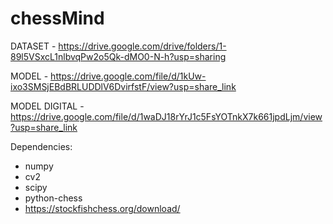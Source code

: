 # chessMind

DATASET - https://drive.google.com/drive/folders/1-89l5VSxcL1nlbvqPw2o5Qk-dMO0-N-h?usp=sharing

MODEL - https://drive.google.com/file/d/1kUw-ixo3SMSjEBdBRLUDDlV6DvirfstF/view?usp=share_link

MODEL DIGITAL - https://drive.google.com/file/d/1waDJ18rYrJ1c5FsYOTnkX7k661jpdLjm/view?usp=share_link

Dependencies:
  - numpy
  - cv2
  - scipy
  - python-chess
  - https://stockfishchess.org/download/
